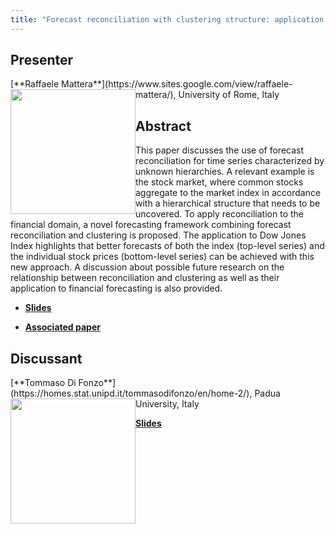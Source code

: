 ```yaml
---
title: "Forecast reconciliation with clustering structure: application to stock prices"
---
```


## Presenter

<div class = "figure">
[**Raffaele Mattera**](https://www.sites.google.com/view/raffaele-mattera/), University of Rome, Italy
<img src="/img/mattera.png"  width=200px height=200px style="float:left">
</div>

## Abstract

This paper discusses the use of forecast reconciliation for time series characterized by unknown hierarchies. A relevant example is the stock market, where common stocks aggregate to the market index in accordance with a hierarchical structure that needs to be uncovered. To apply reconciliation to the financial domain, a novel forecasting framework combining forecast reconciliation and clustering is proposed. The application to Dow Jones Index highlights that better forecasts of both the index (top-level series) and the individual stock prices (bottom-level series) can be achieved with this new approach. A discussion about possible future research on the relationship between reconciliation and clustering as well as their application to financial forecasting is also provided.

* [**Slides**](https://robjhyndman.com/files/prato/IIFW_Mattera.pdf)

* [**Associated paper**](https://robjhyndman.com/publications/dow_hts.html)

## Discussant

<div class = "figure">
[**Tommaso Di Fonzo**](https://homes.stat.unipd.it/tommasodifonzo/en/home-2/), Padua University, Italy
<img src=/img/tommaso.png  width=200px height=200px style="float:left">
</div>

[**Slides**](https://robjhyndman.com/files/prato/Discussion_Mattera_handout.pdf)
